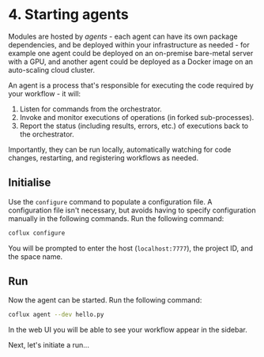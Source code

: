 # 4. Starting agents

Modules are hosted by _agents_ - each agent can have its own package dependencies, and be deployed within your infrastructure as needed - for example one agent could be deployed on an on-premise bare-metal server with a GPU, and another agent could be deployed as a Docker image on an auto-scaling cloud cluster.

An agent is a process that's responsible for executing the code required by your workflow - it will:

1. Listen for commands from the orchestrator.
2. Invoke and monitor executions of operations (in forked sub-processes).
3. Report the status (including results, errors, etc.) of executions back to the orchestrator.

Importantly, they can be run locally, automatically watching for code changes, restarting, and registering workflows as needed.

## Initialise

Use the `configure` command to populate a configuration file. A configuration file isn't necessary, but avoids having to specify configuration manually in the following commands. Run the following command:

```bash
coflux configure
```

You will be prompted to enter the host (`localhost:7777`), the project ID, and the space name.

## Run

Now the agent can be started. Run the following command:

```bash
coflux agent --dev hello.py
```

In the web UI you will be able to see your workflow appear in the sidebar.

Next, let's initiate a run...
